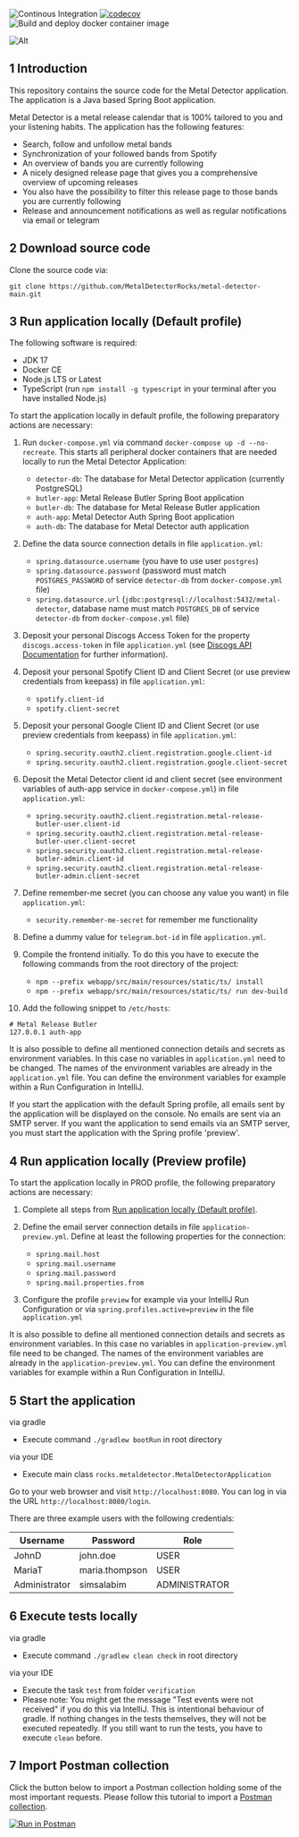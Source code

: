 ![Continous Integration](https://github.com/MetalDetectorRocks/metal-detector-main/workflows/Continous%20Integration/badge.svg)
[![codecov](https://codecov.io/gh/MetalDetectorRocks/metal-detector-main/branch/master/graph/badge.svg)](https://codecov.io/gh/MetalDetectorRocks/metal-detector-main)
![Build and deploy docker container image](https://github.com/MetalDetectorRocks/metal-detector-main/workflows/Build%20and%20deploy%20docker%20container%20image/badge.svg)

![Alt](https://repobeats.axiom.co/api/embed/cb9842a5ae951f4f965972409be5ff2b64ff02b8.svg "Repobeats analytics image")

## 1 Introduction

This repository contains the source code for the Metal Detector application. The application is a Java based Spring Boot application.

Metal Detector is a metal release calendar that is 100% tailored to you and your listening habits. The application has the following features:

- Search, follow and unfollow metal bands
- Synchronization of your followed bands from Spotify
- An overview of bands you are currently following
- A nicely designed release page that gives you a comprehensive overview of upcoming releases
- You also have the possibility to filter this release page to those bands you are currently following
- Release and announcement notifications as well as regular notifications via email or telegram

## 2 Download source code

Clone the source code via:

```
git clone https://github.com/MetalDetectorRocks/metal-detector-main.git
```

## 3 Run application locally (Default profile)

The following software is required:

- JDK 17
- Docker CE
- Node.js LTS or Latest
- TypeScript (run `npm install -g typescript` in your terminal after you have installed Node.js)

To start the application locally in default profile, the following preparatory actions are necessary:

1. Run `docker-compose.yml` via command `docker-compose up -d --no-recreate`. This starts all peripheral docker containers that are needed locally to run the Metal Detector Application:
    - `detector-db`: The database for Metal Detector application (currently PostgreSQL)
    - `butler-app`: Metal Release Butler Spring Boot application
    - `butler-db`: The database for Metal Release Butler application
    - `auth-app`: Metal Detector Auth Spring Boot application
    - `auth-db`: The database for Metal Detector auth application

2. Define the data source connection details in file `application.yml`:
    - `spring.datasource.username` (you have to use user `postgres`)
    - `spring.datasource.password` (password must match `POSTGRES_PASSWORD` of service `detector-db` from `docker-compose.yml` file)
    - `spring.datasource.url` (`jdbc:postgresql://localhost:5432/metal-detector`, database name must match `POSTGRES_DB` of service `detector-db` from `docker-compose.yml` file)

3. Deposit your personal Discogs Access Token for the property `discogs.access-token` in file `application.yml` (see [Discogs API Documentation](https://www.discogs.com/developers/) for further information).

4. Deposit your personal Spotify Client ID and Client Secret (or use preview credentials from keepass) in file `application.yml`:
    - `spotify.client-id`
    - `spotify.client-secret`

5. Deposit your personal Google Client ID and Client Secret (or use preview credentials from keepass) in file `application.yml`:
   - `spring.security.oauth2.client.registration.google.client-id`
   - `spring.security.oauth2.client.registration.google.client-secret`

6. Deposit the Metal Detector client id and client secret (see environment variables of auth-app service in `docker-compose.yml`) in file `application.yml`:
   - `spring.security.oauth2.client.registration.metal-release-butler-user.client-id`
   - `spring.security.oauth2.client.registration.metal-release-butler-user.client-secret`
   - `spring.security.oauth2.client.registration.metal-release-butler-admin.client-id`
   - `spring.security.oauth2.client.registration.metal-release-butler-admin.client-secret`

7. Define remember-me secret (you can choose any value you want) in file `application.yml`:
   - `security.remember-me-secret` for remember me functionality

8. Define a dummy value for `telegram.bot-id` in file `application.yml`.

9. Compile the frontend initially. To do this you have to execute the following commands from the root directory of the project:
   - `npm --prefix webapp/src/main/resources/static/ts/ install`
   - `npm --prefix webapp/src/main/resources/static/ts/ run dev-build`

10. Add the following snippet to `/etc/hosts`:

```
# Metal Release Butler
127.0.0.1 auth-app
```

It is also possible to define all mentioned connection details and secrets as environment variables. In this case no variables in `application.yml` need to be changed. The names of the environment variables are already in the `application.yml` file. You can  define the environment variables for example within a Run Configuration in IntelliJ.

If you start the application with the default Spring profile, all emails sent by the application will be displayed on the console.  No emails are sent via an SMTP server. If you want the application to send emails via an SMTP server, you must start the application with the Spring profile 'preview'.

## 4 Run application locally (Preview profile)

To start the application locally in PROD profile, the following preparatory actions are necessary:

1. Complete all steps from [Run application locally (Default profile)](#run-application-locally-default).

2. Define the email server connection details in file `application-preview.yml`. Define at least the following properties for the connection:
    - `spring.mail.host`
    - `spring.mail.username`
    - `spring.mail.password`
    - `spring.mail.properties.from`
    
3. Configure the profile `preview` for example via your IntelliJ Run Configuration or via `spring.profiles.active=preview` in the file `application.yml`

It is also possible to define all mentioned connection details and secrets as environment variables. In this case no variables in `application-preview.yml` file need to be changed. The names of the environment variables are already in the `application-preview.yml`. You can define the environment variables for example within a Run Configuration in IntelliJ.

## 5 Start the application

via gradle
- Execute command `./gradlew bootRun` in root directory

via your IDE
- Execute main class `rocks.metaldetector.MetalDetectorApplication`

Go to your web browser and visit `http://localhost:8080`.
You can log in via the URL `http://localhost:8080/login`.

There are three example users with the following credentials:

| Username       | Password       | Role           |
| -------------- | -------------- | -------------- |
| JohnD          | john.doe       | USER           |
| MariaT         | maria.thompson | USER           |
| Administrator  | simsalabim     | ADMINISTRATOR  |

## 6 Execute tests locally

via gradle
- Execute command `./gradlew clean check` in root directory

via your IDE
- Execute the task `test` from folder `verification`
- Please note: You might get the message "Test events were not received" if you do this via IntelliJ. This is intentional behaviour of gradle. If nothing changes in the tests themselves, they will not be executed repeatedly. If you still want to run the tests, you have to execute `clean` before.

## 7 Import Postman collection

Click the button below to import a Postman collection holding some of the most important requests. Please follow this tutorial to import a [Postman collection](https://www.getpostman.com/docs/collections).

[![Run in Postman](https://run.pstmn.io/button.svg)](https://www.getpostman.com/run-collection/237a57215d5d6f0f9fb6)
